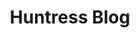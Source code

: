 ---
title: Huntress Blog
description: Cybersecurity is dynamic and ever-changing. Stay up-to-date with the latest threats, vulnerabilities and news on the Huntress blog.
url: https://www.huntress.com/blog
image:
    # url: '/assets/images/cafe.png'
    # alt: 'Cafe'
tags: ['blog']
pubDate: 2023-11-13
draft: false
---
